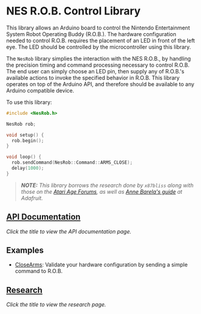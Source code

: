 NES R.O.B. Control Library
==========================

This library allows an Arduino board to control the Nintendo Entertainment
System Robot Operating Buddy (R.O.B.). The hardware configuration needed to
control R.O.B. requires the placement of an LED in front of the left eye. The
LED should be controlled by the microcontroller using this library.

The `NesRob` library simplies the interaction with the NES R.O.B., by handling
the precision timing and command processing necessary to control R.O.B. The end
user can simply choose an LED pin, then supply any of R.O.B.'s available actions
to invoke the specified behavior in R.O.B. This library operates on top of the
Arduino API, and therefore should be available to any Arduino compatible device.

To use this library:

```c++
#include <NesRob.h>

NesRob rob;

void setup() {
  rob.begin();
}

void loop() {
  rob.sendCommand(NesRob::Command::ARMS_CLOSE);
  delay(1000);
}
```

> _**NOTE:** This library borrows the research done by `x87bliss` along with
> those on the
> [Atari Age Forums](https://atariage.com/forums/topic/177286-any-interest-in-nes-rob-homebrews/),
> as well as
> [Anne Barela's guide](https://learn.adafruit.com/controlling-a-classic-nintendo-r-o-b-robot-using-circuit-playground-express/overview)
> at Adafruit._

[API Documentation](api.md)
---------------------------

_Click the title to view the API documentation page._

Examples
--------

* [CloseArms](https://www.github.com/zfields/nes-rob/tree/main/examples/CloseArms/CloseArms.ino):
Validate your hardware configuration by sending a simple command to R.O.B.

[Research](research.md)
-----------------------

_Click the title to view the research page._
